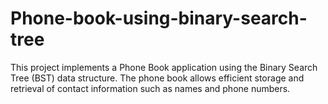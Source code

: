 # Phone-book-using-binary-search-tree
This project implements a Phone Book application using the Binary Search Tree (BST) data structure.
The phone book allows efficient storage and retrieval of contact information such as names and phone numbers.
